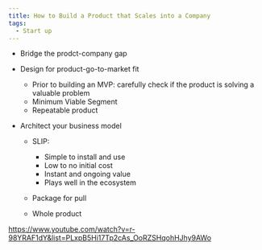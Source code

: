 ```yaml
---
title: How to Build a Product that Scales into a Company
tags:
  - Start up
---
```


- Bridge the prodct-company gap
- Design for product-go-to-market fit

  - Prior to building an MVP: carefully check if the product is solving a valuable problem
  - Minimum Viable Segment
  - Repeatable product

- Architect your business model

  - SLIP:

    - Simple to install and use
    - Low to no initial cost
    - Instant and ongoing value
    - Plays well in the ecosystem

  - Package for pull
  - Whole product

https://www.youtube.com/watch?v=r-98YRAF1dY&list=PLxpB5Hi17Tp2cAs_OoRZSHqohHJhy9AWo
